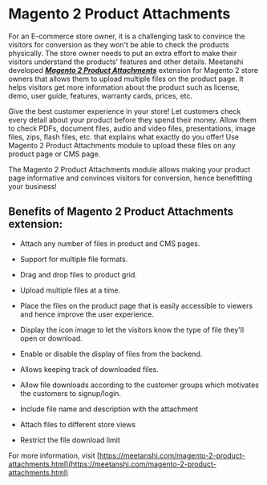 # Magento 2 Product Attachments

For an E-commerce store owner, it is a challenging task to convince the visitors for conversion as they won't be able to check the products physically. The store owner needs to put an extra effort to make their visitors understand the products' features and other details. Meetanshi developed ***[Magento 2 Product Attachments](https://meetanshi.com/magento-2-product-attachments.html)*** extension for Magento 2 store owners that allows them to upload multiple files on the product page. It helps visitors get more information about the product such as license, demo, user guide, features, warranty cards, prices, etc.


Give the best customer experience in your store! Let customers check every detail about your product before they spend their money. Allow them to check PDFs, document files, audio and video files, presentations, image files, zips, flash files, etc. that explains what exactly do you offer! Use Magento 2 Product Attachments module to upload these files on any product page or CMS page.

The Magento 2 Product Attachments module allows making your product page informative and convinces visitors for conversion, hence benefitting your business!

##  Benefits of Magento 2 Product Attachments extension:

* Attach any number of files in product and CMS pages.

*  Support for multiple file formats.

*  Drag and drop files to product grid.

*  Upload multiple files at a time.

*  Place the files on the product page that is easily accessible to viewers and hence improve the user experience.

*  Display the icon image to let the visitors know the type of file they'll open or download.

*  Enable or disable the display of files from the backend.

*  Allows keeping track of downloaded files.

*  Allow file downloads according to the customer groups which motivates the customers to signup/login.

*  Include file name and description with the attachment

*  Attach files to different store views

*  Restrict the file download limit

For more information, visit [https://meetanshi.com/magento-2-product-attachments.html](https://meetanshi.com/magento-2-product-attachments.html)


